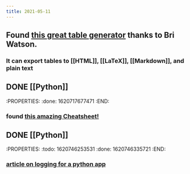 ```yaml
---
title: 2021-05-11
---
```


## Found [this great table generator](https://www.tablesgenerator.com/markdown_tables) thanks to Bri Watson.
### It can export tables to [[HTML]], [[LaTeX]], [[Markdown]], and plain text
## DONE [[Python]] 
:PROPERTIES:
:done: 1620717677471
:END:
### found [this amazing Cheatsheet!](https://github.com/gto76/python-cheatsheet)
## DONE [[Python]]
:PROPERTIES:
:todo: 1620746253531
:done: 1620746335721
:END:
### [article on logging for a python app](https://towardsdatascience.com/the-reusable-python-logging-template-for-all-your-data-science-apps-551697c8540)
